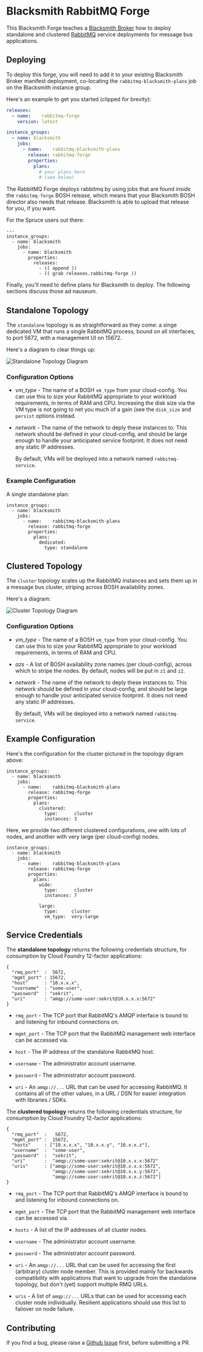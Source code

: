 # Blacksmith RabbitMQ Forge

This Blacksmith Forge teaches a [Blacksmith Broker][broker] how to
deploy standalone and clustered [RabbitMQ][rabbitmq] service
deployments for message bus applications.

## Deploying

To deploy this forge, you will need to add it to your existing
Blacksmith Broker manifest deployment, co-locating the
`rabbitmq-blacksmith-plans` job on the Blacksmith instance group.

Here's an example to get you started (clipped for brevity):

```yaml
releases:
  - name:    rabbitmq-forge
    version: latest

instance_groups:
  - name: blacksmith
    jobs:
      - name:    rabbitmq-blacksmith-plans
        release: rabbitmq-forge
        properties:
          plans:
            # your plans here
            # (see below)
```

The RabbitMQ Forge deploys rabbitmq by using jobs that are found
_inside_ the `rabbitmq-forge` BOSH release, which means that your
Blacksmith BOSH director also needs that release.  Blacksmith is
able to upload that release for you, if you want.

For the Spruce users out there:

```
---
instance_groups:
  - name: blacksmith
    jobs:
      - name: blacksmith
        properties:
          releases:
            - (( append ))
            - (( grab releases.rabbitmq-forge ))
```

Finally, you'll need to define plans for Blacksmith to deploy.
The following sections discuss those ad nauseum.

## Standalone Topology

The `standalone` topology is as straightforward as they come: a
singe dedicated VM that runs a single RabbitMQ process, bound on
all interfaces, to port 5672, with a management UI on 15672.

Here's a diagram to clear things up:

![Standalone Topology Diagram](docs/diag/topology-standalone.png)

### Configuration Options

- *vm_type* - The name of a BOSH `vm_type` from your cloud-config.
  You can use this to size your RabbitMQ appropriate to your workload
  requirements, in terms of RAM and CPU.  Increasing the disk size
  via the VM type is not going to net you much of a gain (see
  the `disk_size` and `persist` options instead.

- *network* - The name of the network to deply these instances to.
  This network should be defined in your cloud-config, and should
  be large enough to handle your anticipated service footprint.
  It does not need any static IP addresses.

  By default, VMs will be deployed into a network named
  `rabbitmq-service`.

### Example Configuration

A single standalone plan:

```
instance_groups:
  - name: blacksmith
    jobs:
      - name:    rabbitmq-blacksmith-plans
        release: rabbitmq-forge
        properties:
          plans:
            dedicated:
              type: standalone
```

## Clustered Topology

The `cluster` topology scales up the RabbitMQ instances and sets
them up in a message bus cluster, striping across BOSH
availability zones.

Here's a diagram:

![Cluster Topology Diagram](docs/diag/topology-cluster.png)

### Configuration Options

- *vm_type* - The name of a BOSH `vm_type` from your cloud-config.
  You can use this to size your RabbitMQ appropriate to your workload
  requirements, in terms of RAM and CPU.

- *azs* - A list of BOSH availability zone names (per
  cloud-config), across which to stripe the nodes.  By default,
  nodes will be put in `z1` and `z2`.

- *network* - The name of the network to deply these instances to.
  This network should be defined in your cloud-config, and should
  be large enough to handle your anticipated service footprint.
  It does not need any static IP addresses.

  By default, VMs will be deployed into a network named
  `rabbitmq-service`.

## Example Configuration

Here's the configuration for the cluster pictured in the topology
digram above:

```
instance_groups:
  - name: blacksmith
    jobs:
      - name:    rabbitmq-blacksmith-plans
        release: rabbitmq-forge
        properties:
          plans:
            clustered:
              type:      cluster
              instances: 3
```

Here, we provide two different clustered configurations, one with
lots of nodes, and another with very large (per cloud-config)
nodes.

```
instance_groups:
  - name: blacksmith
    jobs:
      - name:    rabbitmq-blacksmith-plans
        release: rabbitmq-forge
        properties:
          plans:
            wide:
              type:      cluster
              instances: 7

            large:
              type:     cluster
              vm_type:  very-large
```

## Service Credentials

The **standalone topology** returns the following credentials
structure, for consumption by Cloud Foundry 12-factor
applications:

```
{
  "rmq_port"  :  5672,
  "mgmt_port" : 15672,
  "host"      : "10.x.x.x",
  "username"  : "some-user",
  "password"  : "sekrit",
  "uri"       : "amqp://some-user:sekrit@10.x.x.x:5672"
}
```

- `rmq_port` - The TCP port that RabbitMQ's AMQP interface is
  bound to and listening for inbound connections on.

- `mgmt_port` - The TCP port that the RabbitMQ management web
  interface can be accessed via.

- `host` - The IP address of the standalone RabbitMQ host.

- `username` - The administrator account username.

- `password` - The administrator account password.

- `uri` - An `amqp://...` URL that can be used for accessing
  RabbitMQ.  It contains all of the other values, in a URL / DSN
  for easier integration with libraries / SDKs.

The **clustered topology** returns the following credentials
structure, for consumption by Cloud Foundry 12-factor
applications:

```
{
  "rmq_port"  :   5672,
  "mgmt_port" :  15672,
  "hosts"     : ["10.x.x.x", "10.x.x.y", "10.x.x.z"],
  "username"  :  "some-user",
  "password"  :  "sekrit",
  "uri"       :  "amqp://some-user:sekrit@10.x.x.x:5672"
  "uris"      : ["amqp://some-user:sekrit@10.x.x.x:5672",
                 "amqp://some-user:sekrit@10.x.x.y:5672",
                 "amqp://some-user:sekrit@10.x.x.z:5672"]
}
```

- `rmq_port` - The TCP port that RabbitMQ's AMQP interface is
  bound to and listening for inbound connections on.

- `mgmt_port` - The TCP port that the RabbitMQ management web
  interface can be accessed via.

- `hosts` - A list of the IP addresses of all cluster nodes.

- `username` - The administrator account username.

- `password` - The administrator account password.

- `uri` - An `amqp://...` URL that can be used for accessing
  the first (arbitrary) cluster node member.  This is provided
  mainly for backwards compatibility with applications that want
  to upgrade from the standalone topology, but don't (yet) support
  multiple RMQ URLs.

- `uris` - A list of `amqp://...` URLs that can be used for
  accessing each cluster node individually.  Resilient
  applications should use this list to failover on node failure.

## Contributing

If you find a bug, please raise a [Github Issue][1] first,
before submitting a PR.




[1]: https://github.com/blacksmith-community/rabbitmq-forge-boshrelease/issues
[broker]: https://github.com/cloudfoundry-community/blacksmith
[rabbitmq]:  https://rabbitmq.com
